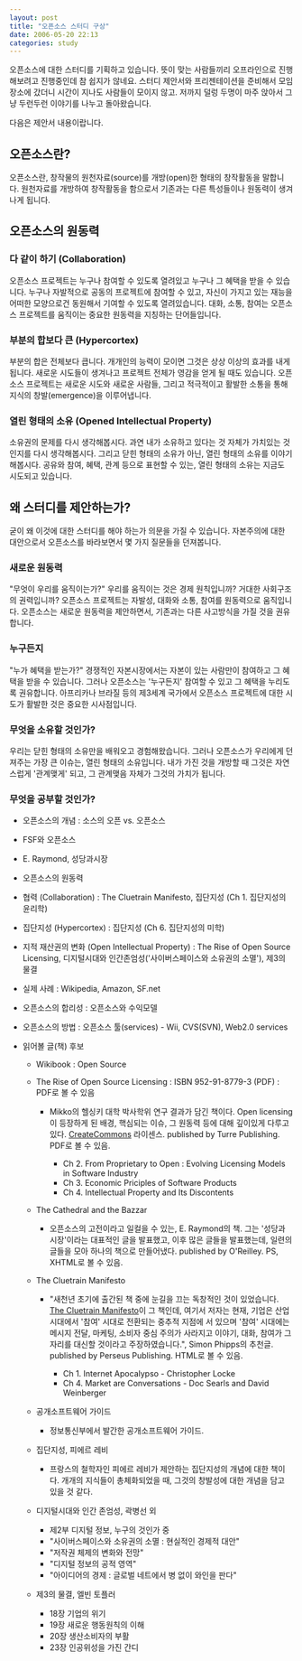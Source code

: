```yaml
---
layout: post
title: "오픈소스 스터디 구상"
date: 2006-05-20 22:13
categories: study
---
```


오픈소스에 대한 스터디를 기획하고 있습니다. 뜻이 맞는 사람들끼리 오프라인으로 진행해보려고 진행중인데 참 쉽지가 않네요. 스터디 제안서와 프리젠테이션을 준비해서 모임장소에 갔더니 시간이 지나도 사람들이 모이지 않고. 저까지 덜렁 두명이 마주 앉아서 그냥 두런두런 이야기를 나누고 돌아왔습니다.

다음은 제안서 내용이랍니다.

## 오픈소스란?

오픈소스란, 창작물의 원천자료(source)를 개방(open)한 형태의 창작활동을 말합니다. 원천자료를 개방하여 창작활동을 함으로서 기존과는 다른 특성들이나 원동력이 생겨나게 됩니다.

## 오픈소스의 원동력

### 다 같이 하기 (Collaboration)

오픈소스 프로젝트는 누구나 참여할 수 있도록 열려있고 누구나 그 혜택을 받을 수 있습니다. 누구나 자발적으로 공동의 프로젝트에 참여할 수 있고, 자신이 가지고 있는 재능을 어떠한 모양으로건 동원해서 기여할 수 있도록 열려있습니다. 대화, 소통, 참여는 오픈소스 프로젝트를 움직이는 중요한 원동력을 지칭하는 단어들입니다.

### 부분의 합보다 큰 (Hypercortex)

부분의 합은 전체보다 큽니다. 개개인의 능력이 모이면 그것은 상상 이상의 효과를 내게 됩니다. 새로운 시도들이 생겨나고 프로젝트 전체가 영감을 얻게 될 때도 있습니다. 오픈소스 프로젝트는 새로운 시도와 새로운 사람들, 그리고 적극적이고 활발한 소통을 통해 지식의 창발(emergence)을 이루어냅니다.

### 열린 형태의 소유 (Opened Intellectual Property)

소유권의 문제를 다시 생각해봅시다. 과연 내가 소유하고 있다는 것 자체가 가치있는 것인지를 다시 생각해봅시다. 그리고 닫힌 형태의 소유가 아닌, 열린 형태의 소유를 이야기해봅시다. 공유와 참여, 혜택, 관계 등으로 표현할 수 있는, 열린 형태의 소유는 지금도 시도되고 있습니다.

## 왜 스터디를 제안하는가?


굳이 왜 이것에 대한 스터디를 해야 하는가 의문을 가질 수 있습니다. 자본주의에 대한 대안으로서 오픈소스를 바라보면서 몇 가지 질문들을 던져봅니다.

### 새로운 원동력

"무엇이 우리를 움직이는가?" 우리를 움직이는 것은 경제 원칙입니까? 거대한 사회구조의 권력입니까? 오픈소스 프로젝트는 자발성, 대화와 소통, 참여를 원동력으로 움직입니다. 오픈소스는 새로운 원동력을 제안하면서, 기존과는 다른 사고방식을 가질 것을 권유합니다.

### 누구든지

"누가 혜택을 받는가?" 경쟁적인 자본시장에서는 자본이 있는 사람만이 참여하고 그 혜택을 받을 수 있습니다. 그러나 오픈소스는 '누구든지' 참여할 수 있고 그 혜택을 누리도록 권유합니다. 아프리카나 브라질 등의 제3세계 국가에서 오픈소스 프로젝트에 대한 시도가 활발한 것은 중요한 시사점입니다.

### 무엇을 소유할 것인가?

우리는 닫힌 형태의 소유만을 배워오고 경험해왔습니다. 그러나 오픈소스가 우리에게 던져주는 가장 큰 이슈는, 열린 형태의 소유입니다. 내가 가진 것을 개방할 때 그것은 자연스럽게 '관계맺게' 되고, 그 관계맺음 자체가 그것의 가치가 됩니다.



### 무엇을 공부할 것인가?

* 오픈소스의 개념 : 소스의 오픈 vs. 오픈소스
* FSF와 오픈소스
* E. Raymond, 성당과시장
* 오픈소스의 원동력
* 협력 (Collaboration) : The Cluetrain Manifesto, 집단지성 (Ch 1. 집단지성의 윤리학)
* 집단지성 (Hypercortex) : 집단지성 (Ch 6. 집단지성의 미학)
* 지적 재산권의 변화 (Open Intellectual Property) : The Rise of Open Source Licensing, 디지털시대와 인간존엄성('사이버스페이스와 소유권의 소멸'), 제3의 물결
* 실제 사례 : Wikipedia, Amazon, SF.net
* 오픈소스의 합리성 : 오픈소스와 수익모델
* 오픈소스의 방법 : 오픈소스 툴(services) - Wii, CVS(SVN), Web2.0 services
* 읽어볼 글(책) 후보

  * Wikibook : Open Source
  * The Rise of Open Source Licensing : ISBN 952-91-8779-3 (PDF) : PDF로 볼 수 있음

    * Mikko의 헬싱키 대학 박사학위 연구 결과가 담긴 책이다. Open licensing이 등장하게 된 배경, 핵심되는 이슈, 그 원동력 등에 대해 깊이있게 다루고 있다. [CreateCommons](http://toracle.jot.com/OpenSource#) 라이센스. published by Turre Publishing. PDF로 볼 수 있음.

      * Ch 2. From Proprietary to Open : Evolving Licensing Models in Software Industry
      * Ch 3. Economic Priciples of Software Products
      * Ch 4. Intellectual Property and Its Discontents
  * The Cathedral and the Bazzar

    * 오픈소스의 고전이라고 일컬을 수 있는, E. Raymond의 책. 그는 '성당과 시장'이라는 대표적인 글을 발표했고, 이후 많은 글들을 발표했는데, 일련의 글들을 모아 하나의 책으로 만들어냈다. published by O'Reilley. PS, XHTML로 볼 수 있음.

  * The Cluetrain Manifesto

    * "새천년 초기에 출간된 책 중에 눈길을 끄는 독창적인 것이 있었습니다. [The Cluetrain Manifesto](http://www.cluetrain.com/)이 그 책인데, 여기서 저자는 현재, 기업은 산업 시대에서 '참여' 시대로 전환되는 중추적 지점에 서 있으며 '참여' 시대에는 메시지 전달, 마케팅, 소비자 중심 주의가 사라지고 이야기, 대화, 참여가 그 자리를 대신할 것이라고 주장하였습니다.", Simon Phipps의 추천글. published by Perseus Publishing. HTML로 볼 수 있음.

      * Ch 1. Internet Apocalypso - Christopher Locke
      * Ch 4. Market are Conversations - Doc Searls and David Weinberger

  * 공개소프트웨어 가이드

    * 정보통신부에서 발간한 공개소프트웨어 가이드.

  * 집단지성, 피에르 레비

    * 프랑스의 철학자인 피에르 레비가 제안하는 집단지성의 개념에 대한 책이다. 개개의 지식들이 총체화되었을 때, 그것의 창발성에 대한 개념을 담고 있을 것 같다.

  * 디지털시대와 인간 존엄성, 곽병선 외

    * 제2부 디지털 정보, 누구의 것인가 중 
    * "사이버스페이스와 소유권의 소멸 : 현실적인 경제적 대안"
    * "저작권 체제의 변화와 전망"
    * "디지털 정보의 공적 영역"
    * "아이디어의 경제 : 글로벌 네트에서 병 없이 와인을 판다"
	
  * 제3의 물결, 엘빈 토플러

    * 18장 기업의 위기
    * 19장 새로운 행동원칙의 이해
    * 20장 생산소비자의 부활
    * 23장 인공위성을 가진 간디
